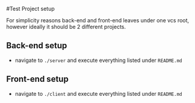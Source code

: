 #Test Project setup

For simplicity reasons back-end and front-end leaves under one vcs root, however ideally it should
be 2 different projects.

## Back-end setup

* navigate to `./server` and execute everything listed under `README.md`

## Front-end setup

* navigate to `./client` and execute everything listed under `README.md`
